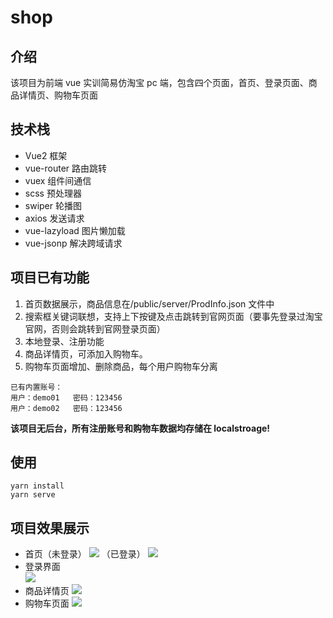 # shop

## 介绍

该项目为前端 vue 实训简易仿淘宝 pc 端，包含四个页面，首页、登录页面、商品详情页、购物车页面

## 技术栈

- Vue2 框架
- vue-router 路由跳转
- vuex 组件间通信
- scss 预处理器
- swiper 轮播图
- axios 发送请求
- vue-lazyload 图片懒加载
- vue-jsonp 解决跨域请求

## 项目已有功能

1. 首页数据展示，商品信息在/public/server/ProdInfo.json 文件中
2. 搜索框关键词联想，支持上下按键及点击跳转到官网页面（要事先登录过淘宝官网，否则会跳转到官网登录页面）
3. 本地登录、注册功能
4. 商品详情页，可添加入购物车。
5. 购物车页面增加、删除商品，每个用户购物车分离

```
已有内置账号：
用户：demo01   密码：123456
用户：demo02   密码：123456
```

**该项目无后台，所有注册账号和购物车数据均存储在 localstroage!**

## 使用

```
yarn install
yarn serve
```

## 项目效果展示

- 首页（未登录）
  ![](https://tk914.github.io/shop/img/home.jpg)
  （已登录）
  ![](https://tk914.github.io/shop/img/Snipaste_2022-06-25_20-24-55.jpg)
- 登录界面  
  ![](https://tk914.github.io/shop/img/Snipaste_2022-06-25_20-29-38.jpg)
- 商品详情页
  ![](https://tk914.github.io/shop/img/Snipaste_2022-06-25_20-25-11.jpg)
- 购物车页面
  ![](https://tk914.github.io/shop/img/Snipaste_2022-06-25_20-25-23.jpg)
